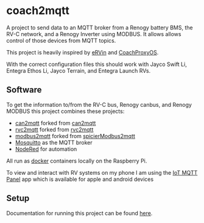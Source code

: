 # coach2mqtt
A project to send data to an MQTT broker from a Renogy battery BMS, the RV-C network, and a Renogy Inverter using MODBUS. It allows allows control of those devices from MQTT topics.

This project is heavily inspired by [eRVin](https://myervin.com/) and [CoachProxyOS](https://github.com/linuxkidd/coachproxy-os).

With the correct configuration files this should work with Jayco Swift Li, Entegra Ethos Li, Jayco Terrain, and Entegra Launch RVs.

## Software
To get the information to/from the RV-C bus, Renogy canbus, and Renogy MODBUS this project combines these projects:
* [can2mqtt](https://github.com/dbergl/can2mqtt) forked from [can2mqtt](https://github.com/jgeisler0303/can2mqtt)
* [rvc2mqtt](https://github.com/dbergl/rvc2mqtt) forked from [rvc2mqtt](https://github.com/spbrogan/rvc2mqtt)
* [modbus2mqtt](https://github.com/dbergl/modbus2mqtt) forked from [spicierModbus2mqtt](https://github.com/mbs38/spicierModbus2mqtt)
* [Mosquitto](https://mosquitto.org/) as the MQTT broker
* [NodeRed](https://nodered.org/) for automation

All run as [docker](https://www.docker.com/) containers locally on the Raspberry Pi.

To view and interact with RV systems on my phone I am using the [IoT MQTT Panel](https://blog.snrlab.in/iot/iot-mqtt-panel-user-guide/) app which is available for apple and android devices

## Setup
Documentation for running this project can be found [here](https://dbergl.github.io/coach2mqtt/#).

